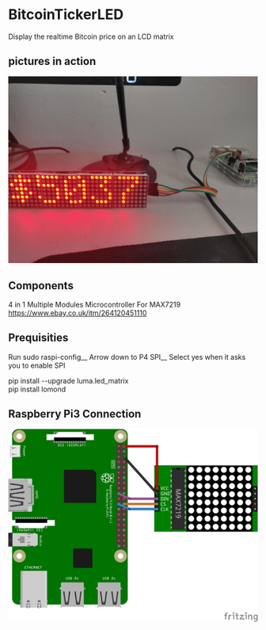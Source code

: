# BitcoinTickerLED
Display the realtime Bitcoin price on an LCD matrix


## pictures in action
![Example](0.jpg)  


## Components
4 in 1 Multiple Modules Microcontroller For MAX7219  
https://www.ebay.co.uk/itm/264120451110


## Prequisities 

Run sudo raspi-config__
Arrow down to P4 SPI__
Select yes when it asks you to enable SPI  
  
pip install --upgrade luma.led_matrix  
pip install lomond  


## Raspberry Pi3 Connection
![connections](pi3%20pins.png) 

